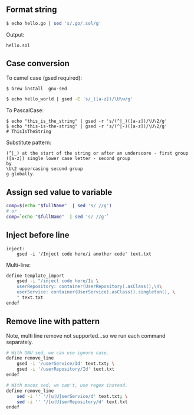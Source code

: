 ## Format string


```bash
$ echo hello.go | sed 's/.go/.sol/g'
```
Output:
```
hello.sol
```


## Case conversion
To camel case (gsed required):

```bash
$ brew install  gnu-sed

$ echo hello_world | gsed -E 's/_([a-z])/\U\w/g'
```

To PascalCase:
```
$ echo "this_is_the_string" | gsed -r 's/(^|_)([a-z])/\U\2/g'
$ echo "this-is-the-string" | gsed -r 's/(^|-)([a-z])/\U\2/g'
# ThisIsTheString
```

Substitute pattern:
```
(^|_) at the start of the string or after an underscore - first group
([a-z]) single lower case letter - second group
by
\U\2 uppercasing second group
g globally.
```

## Assign sed value to variable

```bash
comp=$(echo "$fullName"  | sed 's/ //g')
# or
comp=`echo "$fullName"  | sed 's/ //g'`
```


## Inject before line

```
inject:
	gsed -i '/Inject code here/i another code' text.txt
```

Multi-line:

```bash
define template_import
	gsed -i "/inject code here/Ii \
	userRepository: container(UserRepository).asClass(),\n\
	userService: container(UserService).asClass().singleton(), \
	" text.txt
endef
```

## Remove line with pattern

Note, multi line remove not supported...so we run each command separately.

```bash
# With GNU sed, we can use ignore case.
define remove_line
	gsed -i '/userService/Id' text.txt; \
	gsed -i '/userRepository/Id' text.txt
endef

# With macos sed, we can't, use regex instead.
define remove_line
	sed -i '' '/[u|U]serService/d' text.txt; \
	sed -i '' '/[u|U]serRepository/d' text.txt
endef
```
